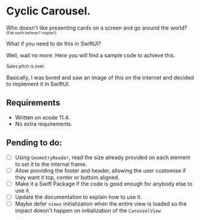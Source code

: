 # Cyclic Carousel.

Who doesn't like presenting cards on a screen and go around the world? <sub><small>(Flat earth believer? maybe?)</small></sub>

What if you need to do this in SwiftUI?

Well, wait no more. Here you will find a sample code to achieve this.

<sub>Sales pitch is over.</sub>

Basically, I was bored and saw an image of this on the internet and decided to implement it in SwiftUI.

## Requirements
- Written on xcode 11.4. 
- No extra requirements.

## Pending to do:

- [ ] Using `GeometryReader`, read the size already provided on each element to set it to the internal frame.
- [ ] Allow providing the footer and header, allowing the user customise if they want it top, center or bottom aligned.
- [ ] Make it a Swift Package if the code is good enough for anybody else to use it.
- [ ] Update the documentation to explain how to use it.
- [ ] Maybe defer `views` initialization when the entire view is loaded so the impact doesn't happen on initialization of the `CarouselView`